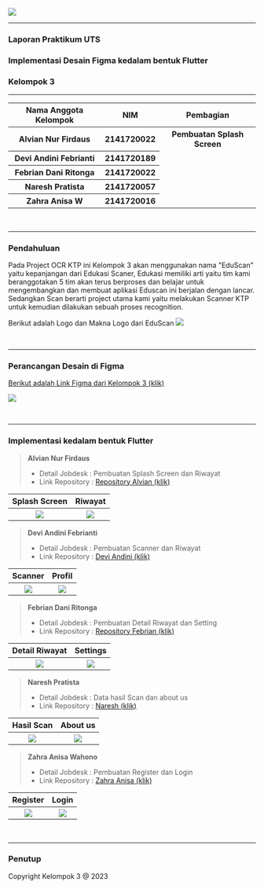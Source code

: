 
<img src = "https://raw.githubusercontent.com/alvianfirdaus/AsetImages/main/headerputih.png"><p>


------

### **Laporan Praktikum UTS**
### **Implementasi Desain Figma kedalam bentuk Flutter**
### **Kelompok 3**

---

<table>
  <tr>
    <th>Nama Anggota Kelompok</th>
    <th>NIM</th>
    <th>Pembagian</th>
  </tr>
  <tr>
    <th>Alvian Nur Firdaus</th>
    <th>2141720022</th>
    <th>Pembuatan Splash Screen </th>
  </tr>
  <tr>
    <th>Devi Andini Febrianti</th>
    <th>2141720189</th>
  </tr>
  <tr>
    <th>Febrian Dani Ritonga</th>
    <th>2141720022</th>
  </tr>
  <tr>
    <th>Naresh Pratista</th>
    <th>2141720057</th>
  </tr>
  <tr>
    <th>Zahra Anisa W</th>
    <th>2141720016</th>
  </tr>
</table>

<br>

----


### **Pendahuluan**
Pada Project OCR KTP ini Kelompok 3 akan menggunakan nama "EduScan" yaitu kepanjangan dari Edukasi Scaner, Edukasi memiliki arti yaitu tim kami beranggotakan 5 tim akan terus berproses dan belajar untuk mengembangkan dan membuat aplikasi Eduscan ini berjalan dengan lancar. Sedangkan Scan berarti project utama kami yaitu melakukan Scanner KTP untuk kemudian dilakukan sebuah proses recognition.<p>

Berikut adalah Logo dan Makna Logo dari EduScan 
<img src = "docs/1.jpg"><p>

<br>

---------

### **Perancangan Desain di Figma**

[Berikut adalah Link Figma dari Kelompok 3 (klik)](https://www.figma.com/file/9XPK2XwwCoCkYM8SRXOoKW/UTS-MOBILE?type=design&node-id=6-2906&mode=design&t=3JgDwsVJwcaXs7wq-0)<p>

<img src = "docs/3.PNG"><p>

<br>

---------

### **Implementasi kedalam bentuk Flutter**


>**Alvian Nur Firdaus**<p>
>- Detail Jobdesk : Pembuatan Splash Screen dan Riwayat
>- Link Repository : [Repository Alvian (klik)](https://github.com/alvianfirdaus/2141720022-mobile-2023/tree/main/week-09/src/UTS)

<table>
  <tr>
    <th>Splash Screen</th>
    <th>Riwayat</th>
  </tr>
  <tr>
    <th><img src="docs/alpro2.PNG"></th>
    <th><img src="docs/alpro1.PNG"></th>
  </tr>
</table>

>**Devi Andini Febrianti**<p>
>- Detail Jobdesk : Pembuatan Scanner dan Riwayat
>- Link Repository : [Devi Andini (klik)](https://github.com/deviandinifebrianti/2141720189-Mobile-2023/tree/main/ocr_ktp)

<table>
  <tr>
    <th>Scanner</th>
    <th>Profil</th>
  </tr>
  <tr>
    <th><img src="docs/depi2.png"></th>
    <th><img src="docs/depi1.png"></th>
  </tr>
</table>

>**Febrian Dani Ritonga**<p>
>- Detail Jobdesk : Pembuatan Detail Riwayat dan Setting
>- Link Repository : [Repository Febrian (klik)](https://github.com/daniertg/2141720070-mobile-2023/tree/master/UTS)

<table>
  <tr>
    <th>Detail Riwayat</th>
    <th>Settings</th>
  </tr>
  <tr>
    <th><img src="docs/Detail_KTP.png"></th>
    <th><img src="docs/settings.png"></th>
  </tr>
</table>

>**Naresh Pratista**<p>
>- Detail Jobdesk : Data hasil Scan dan about us
>- Link Repository : [Naresh (klik)](https://github.com/NareshPratista28/2141720057-mobile-2023/tree/main/UTS)

<table>
  <tr>
    <th>Hasil Scan</th>
    <th>About us</th>
  </tr>
  <tr>
    <th><img src="docs/n.PNG"></th>
    <th><img src="docs/tentang_kami.PNG"></th>
  </tr>
</table>

>**Zahra Anisa Wahono**<p>
>- Detail Jobdesk : Pembuatan Register dan Login
>- Link Repository : [Zahra Anisa (klik)](https://github.com/zhrnnsw/2141720016-mobile-2023/tree/main/week-9/src/eduscan)

<table>
  <tr>
    <th>Register</th>
    <th>Login</th>
  </tr>
  <tr>
    <th><img src="docs/zahraregister1.jpg"></th>
    <th><img src="docs/zahralogin1.jpg"></th>
  </tr>
</table>


<br>

---------

### **Penutup**
Copyright Kelompok 3 @ 2023

